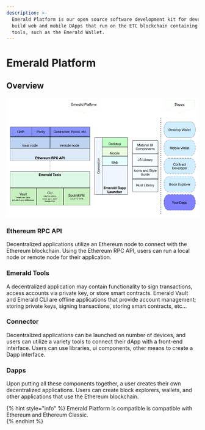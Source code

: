 ```yaml
---
description: >-
  Emerald Platform is our open source software development kit for developers to
  build web and mobile DApps that run on the ETC blockchain containing ETC
  tools, such as the Emerald Wallet.
---
```


# Emerald Platform

## Overview

![](../.gitbook/assets/1_d4iwqqhamuv-c_wxbwm0aw.png)

### Ethereum RPC API

Decentralized applications utilize an Ethereum node to connect with the Ethereum blockchain.  Using the Ethereum RPC API, users can run a local node or remote node for their application.

### Emerald Tools

A decentralized application may contain functionality to sign transactions, access accounts via private key, or store smart contracts. Emerald Vault and Emerald CLI are offline applications that provide account management; storing private keys, signing transactions, storing smart contracts, etc... 

### Connector

Decentralized applications can be launched on number of devices, and users can utilize a variety tools to connect their dApp with a front-end interface. Users can use libraries, ui components, other means to create a Dapp interface.

### Dapps

Upon putting all these components together, a user creates their own decentralized applications. Users can create block explorers, wallets, and other applications that use the Ethereum blockchain. 

{% hint style="info" %}
Emerald Platform is compatible is compatible with Ethereum and Ethereum Classic.  
{% endhint %}



